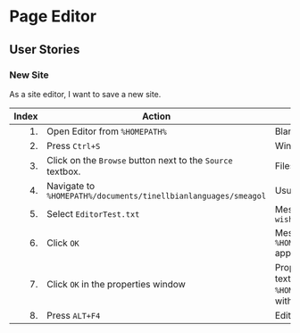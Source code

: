 # Page Editor

## User Stories

### New Site

As a site editor, I want to save a new site.

Index|Action|Expected Behaviour
---:|---|---
1. | Open Editor from `%HOMEPATH%` | Blank editor pops up with blank heading.
2. | Press `Ctrl+S` | Window pops up to allow user to modify properties.
3. | Click on the `Browse` button next to the `Source` textbox. | Filesearch pane pops up.
4. | Navigate to `%HOMEPATH%/documents/tinellbianlanguages/smeagol` | Usual Windows behaviour
5. | Select `EditorTest.txt` | Message box pops up `This file already exists. Are you sure you wish to replace it? (Cancel) (OK)`
6. | Click `OK` | Message box disappears. Filesearch pane disappears. `%HOMEPATH%/documents/tinellbianlanguages/smeagol/EditorTest.txt` appears in the `Source` textbox.
7. | Click `OK` in the properties window | Properties window disappears. Heading box holds `Testing`. Main textbox holds `This is a test page`. A new file `%HOMEPATH%/index.html` is created. A new folder `%HOMEPATH%/next` with a file `%HOMEPATH%/next/index.html` is created.
8. | Press `ALT+F4` | Editor closes.
